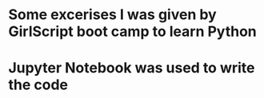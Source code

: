 # Some excerises I was given by GirlScript boot camp to learn Python
# Jupyter Notebook was used to write the code

